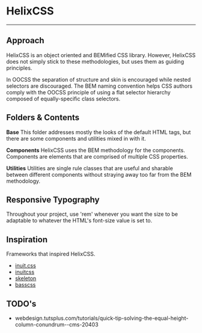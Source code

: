 
# HelixCSS
---

## Approach

HelixCSS is an object oriented and BEMified CSS library. However, HelixCSS does not simply stick to
these methodologies, but uses them as guiding principles.

In OOCSS the separation of structure and skin is encouraged while nested selectors are discouraged.
The BEM naming convention helps CSS authors comply with the OOCSS principle of using a flat selector
hierarchy composed of equally-specific class selectors.

## Folders & Contents

__Base__
This folder addresses mostly the looks of the default HTML tags, but there are some components and
utilities mixed in with it.

__Components__
HelixCSS uses the BEM methodology for the components. Components are elements that are comprised of
multiple CSS properties.

__Utilities__
Utilities are single rule classes that are useful and sharable between different components without
straying away too far from the BEM methodology.

## Responsive Typography

Throughout your project, use 'rem' whenever you want the size to be adaptable to whatever the HTML's
font-size value is set to.

## Inspiration

Frameworks that inspired HelixCSS.

- [inuit.css](https://github.com/csswizardry/inuit.css)
- [inuitcss](https://github.com/inuitcss)
- [skeleton](http://getskeleton.com/)
- [basscss](http://www.basscss.com/)


## TODO's

- webdesign.tutsplus.com/tutorials/quick-tip-solving-the-equal-height-column-conundrum--cms-20403
